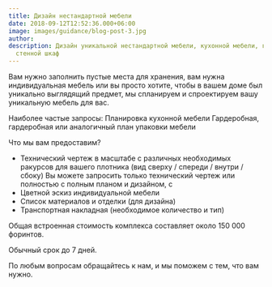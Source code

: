```yaml
---
title: Дизайн нестандартной мебели
date: 2018-09-12T12:52:36.000+06:00
image: images/guidance/blog-post-3.jpg
author: 
description: Дизайн уникальной нестандартной мебели, кухонной мебели, гардеробной, гардеробной.
  стенной шкаф
---
```


Вам нужно заполнить пустые места для хранения, вам нужна индивидуальная мебель или вы просто хотите, чтобы в вашем доме был уникально выглядящий предмет, мы спланируем и спроектируем вашу уникальную мебель для вас.

Наиболее частые запросы:
Планировка кухонной мебели
Гардеробная, гардеробная или аналогичный план упаковки мебели

Что мы вам предоставим?
- Технический чертеж в масштабе с различных необходимых ракурсов для вашего плотника (вид сверху / спереди / внутри / сбоку)
Вы можете запросить только технический чертеж или полностью с полным планом и дизайном, с
- Цветной эскиз индивидуальной мебели
- Список материалов и отделки (для дизайна)
- Транспортная накладная (необходимое количество и тип)

Общая встроенная стоимость комплекса составляет около 150 000 форинтов.

Обычный срок до 7 дней.

По любым вопросам обращайтесь к нам, и мы поможем с тем, что вам нужно.